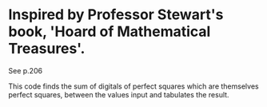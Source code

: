 # Inspired by Professor Stewart's book, 'Hoard of Mathematical Treasures'.

See p.206

This code finds the sum of digitals of perfect squares which are themselves perfect squares, between the values input and tabulates the result. 
